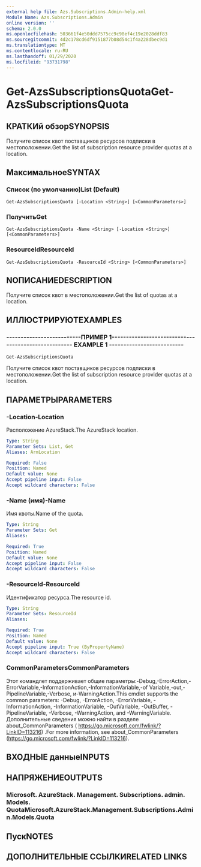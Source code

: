 ```yaml
---
external help file: Azs.Subscriptions.Admin-help.xml
Module Name: Azs.Subscriptions.Admin
online version: ''
schema: 2.0.0
ms.openlocfilehash: 503661f4e50ddd7575cc9c98ef4c19e2028ddf83
ms.sourcegitcommit: 4d2c178cd6df9151877b08d54c1f4a228dbec9d1
ms.translationtype: MT
ms.contentlocale: ru-RU
ms.lasthandoff: 01/29/2020
ms.locfileid: "93731798"
---
```

# <span data-ttu-id="b125d-101">Get-AzsSubscriptionsQuota</span><span class="sxs-lookup"><span data-stu-id="b125d-101">Get-AzsSubscriptionsQuota</span></span>

## <span data-ttu-id="b125d-102">КРАТКИй обзор</span><span class="sxs-lookup"><span data-stu-id="b125d-102">SYNOPSIS</span></span>
<span data-ttu-id="b125d-103">Получите список квот поставщиков ресурсов подписки в местоположении.</span><span class="sxs-lookup"><span data-stu-id="b125d-103">Get the list of subscription resource provider quotas at a location.</span></span>

## <span data-ttu-id="b125d-104">Максимальное</span><span class="sxs-lookup"><span data-stu-id="b125d-104">SYNTAX</span></span>

### <span data-ttu-id="b125d-105">Список (по умолчанию)</span><span class="sxs-lookup"><span data-stu-id="b125d-105">List (Default)</span></span>
```
Get-AzsSubscriptionsQuota [-Location <String>] [<CommonParameters>]
```

### <span data-ttu-id="b125d-106">Получить</span><span class="sxs-lookup"><span data-stu-id="b125d-106">Get</span></span>
```
Get-AzsSubscriptionsQuota -Name <String> [-Location <String>] [<CommonParameters>]
```

### <span data-ttu-id="b125d-107">ResourceId</span><span class="sxs-lookup"><span data-stu-id="b125d-107">ResourceId</span></span>
```
Get-AzsSubscriptionsQuota -ResourceId <String> [<CommonParameters>]
```

## <span data-ttu-id="b125d-108">NОПИСАНИЕ</span><span class="sxs-lookup"><span data-stu-id="b125d-108">DESCRIPTION</span></span>
<span data-ttu-id="b125d-109">Получите список квот в местоположении.</span><span class="sxs-lookup"><span data-stu-id="b125d-109">Get the list of quotas at a location.</span></span>

## <span data-ttu-id="b125d-110">ИЛЛЮСТРИРУЮТ</span><span class="sxs-lookup"><span data-stu-id="b125d-110">EXAMPLES</span></span>

### <span data-ttu-id="b125d-111">--------------------------ПРИМЕР 1--------------------------</span><span class="sxs-lookup"><span data-stu-id="b125d-111">-------------------------- EXAMPLE 1 --------------------------</span></span>
```
Get-AzsSubscriptionsQuota
```

<span data-ttu-id="b125d-112">Получите список квот поставщиков ресурсов подписки в местоположении.</span><span class="sxs-lookup"><span data-stu-id="b125d-112">Get the list of subscription resource provider quotas at a location.</span></span>

## <span data-ttu-id="b125d-113">ПАРАМЕТРЫ</span><span class="sxs-lookup"><span data-stu-id="b125d-113">PARAMETERS</span></span>

### <span data-ttu-id="b125d-114">-Location</span><span class="sxs-lookup"><span data-stu-id="b125d-114">-Location</span></span>
<span data-ttu-id="b125d-115">Расположение AzureStack.</span><span class="sxs-lookup"><span data-stu-id="b125d-115">The AzureStack location.</span></span>

```yaml
Type: String
Parameter Sets: List, Get
Aliases: ArmLocation

Required: False
Position: Named
Default value: None
Accept pipeline input: False
Accept wildcard characters: False
```

### <span data-ttu-id="b125d-116">-Name (имя)</span><span class="sxs-lookup"><span data-stu-id="b125d-116">-Name</span></span>
<span data-ttu-id="b125d-117">Имя квоты.</span><span class="sxs-lookup"><span data-stu-id="b125d-117">Name of the quota.</span></span>

```yaml
Type: String
Parameter Sets: Get
Aliases: 

Required: True
Position: Named
Default value: None
Accept pipeline input: False
Accept wildcard characters: False
```

### <span data-ttu-id="b125d-118">-ResourceId</span><span class="sxs-lookup"><span data-stu-id="b125d-118">-ResourceId</span></span>
<span data-ttu-id="b125d-119">Идентификатор ресурса.</span><span class="sxs-lookup"><span data-stu-id="b125d-119">The resource id.</span></span>

```yaml
Type: String
Parameter Sets: ResourceId
Aliases: 

Required: True
Position: Named
Default value: None
Accept pipeline input: True (ByPropertyName)
Accept wildcard characters: False
```

### <span data-ttu-id="b125d-120">CommonParameters</span><span class="sxs-lookup"><span data-stu-id="b125d-120">CommonParameters</span></span>
<span data-ttu-id="b125d-121">Этот командлет поддерживает общие параметры:-Debug,-ErrorAction,-ErrorVariable,-InformationAction,-InformationVariable,-of Variable,-out,-PipelineVariable,-Verbose, и-WarningAction.</span><span class="sxs-lookup"><span data-stu-id="b125d-121">This cmdlet supports the common parameters: -Debug, -ErrorAction, -ErrorVariable, -InformationAction, -InformationVariable, -OutVariable, -OutBuffer, -PipelineVariable, -Verbose, -WarningAction, and -WarningVariable.</span></span> <span data-ttu-id="b125d-122">Дополнительные сведения можно найти в разделе about_CommonParameters ( https://go.microsoft.com/fwlink/?LinkID=113216) .</span><span class="sxs-lookup"><span data-stu-id="b125d-122">For more information, see about_CommonParameters (https://go.microsoft.com/fwlink/?LinkID=113216).</span></span>

## <span data-ttu-id="b125d-123">ВХОДНЫЕ данные</span><span class="sxs-lookup"><span data-stu-id="b125d-123">INPUTS</span></span>

## <span data-ttu-id="b125d-124">НАПРЯЖЕНИЕ</span><span class="sxs-lookup"><span data-stu-id="b125d-124">OUTPUTS</span></span>

### <span data-ttu-id="b125d-125">Microsoft. AzureStack. Management. Subscriptions. admin. Models. Quota</span><span class="sxs-lookup"><span data-stu-id="b125d-125">Microsoft.AzureStack.Management.Subscriptions.Admin.Models.Quota</span></span>

## <span data-ttu-id="b125d-126">Пуск</span><span class="sxs-lookup"><span data-stu-id="b125d-126">NOTES</span></span>

## <span data-ttu-id="b125d-127">ДОПОЛНИТЕЛЬНЫЕ ССЫЛКИ</span><span class="sxs-lookup"><span data-stu-id="b125d-127">RELATED LINKS</span></span>

